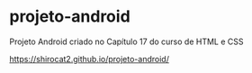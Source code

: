 # projeto-android
Projeto Android criado no Capítulo 17 do curso de HTML e CSS

https://shirocat2.github.io/projeto-android/
